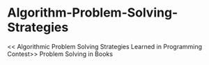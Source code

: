 # Algorithm-Problem-Solving-Strategies
<< Algorithmic Problem Solving Strategies Learned in Programming Contest>> Problem Solving in Books
